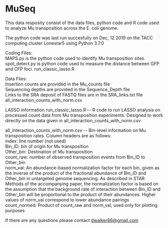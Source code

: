 # MuSeq

This data resposity consist of the data files, python code and R code used to analyze Mu transposition across the E. coli genome.

The python code was last run succesfully on Dec, 12 2019 on the TACC computing cluster Lonestar5 using Python 3.7.0

Coding Files:  
MAPS.py is the python code used to identify Mu transposition sites.  
spot_detect.py is python code used to measure the distance between GFP and CFP foci.
run_classic_lasso.R

Data Files:  
Insertion counts are provided in the Mu_counts file  
Sequencing depths are provided in the Sequence_Depth file  
Links to the SRA deposit of FASTQ files are in the SRA_links.txt file
all_interaction_counts_with_norm.csv

LASSO information
run_classic_lasso.R -- R code to run LASSO analysis on processed count data from Mu transposition experiments. Designed to work directly on the data given in all_interaction_counts_with_norm.csv

all_interaction_counts_with_norm.csv -- Bin-level information on Mu transposition rates. Column headers are as follows:  
index: line number (not used)  
Bin_ID: bin of origin for Mu transposition  
Other_bin: Destination of Mu transposition  
count_raw: number of observed transposition events from Bin_ID to Other_bin  
norm_val: An abundance-based normalization factor for each bin, given as the inverse of the product of the fractional abundance of Bin_ID and Other_bin in untargeted genome sequencing. As described in  STAR Methods of the accompanying paper, the normalization factor is based on the assumption that the background rate of interaction between Bin_ID and Other_bin will be proportional to the product of their abundances. Higher values of norm_val correspond to lower abundance pairings  
count_normed: Product of count_raw and norm_val, used only for plotting purposes  

If there are any questions please contact dwalker86@gmail.com
